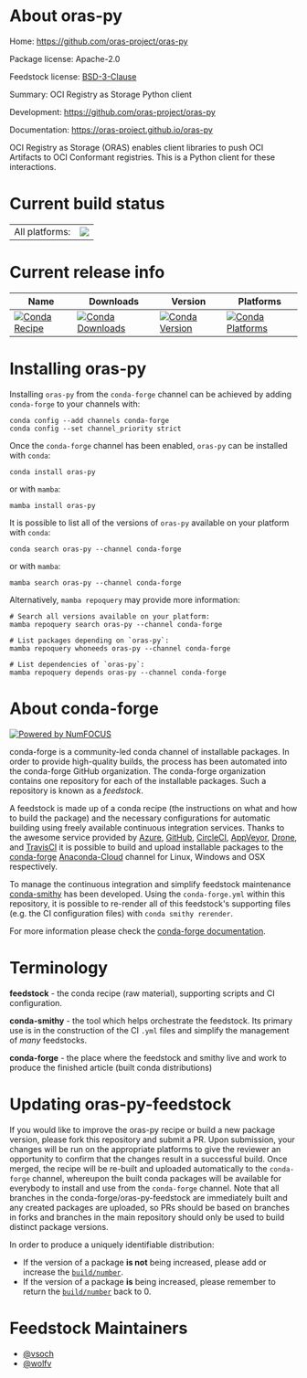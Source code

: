 About oras-py
=============

Home: https://github.com/oras-project/oras-py

Package license: Apache-2.0

Feedstock license: [BSD-3-Clause](https://github.com/conda-forge/oras-py-feedstock/blob/main/LICENSE.txt)

Summary: OCI Registry as Storage Python client

Development: https://github.com/oras-project/oras-py

Documentation: https://oras-project.github.io/oras-py

OCI Registry as Storage (ORAS) enables client libraries to push OCI Artifacts to OCI Conformant registries.
This is a Python client for these interactions.


Current build status
====================


<table><tr><td>All platforms:</td>
    <td>
      <a href="https://dev.azure.com/conda-forge/feedstock-builds/_build/latest?definitionId=16293&branchName=main">
        <img src="https://dev.azure.com/conda-forge/feedstock-builds/_apis/build/status/oras-py-feedstock?branchName=main">
      </a>
    </td>
  </tr>
</table>

Current release info
====================

| Name | Downloads | Version | Platforms |
| --- | --- | --- | --- |
| [![Conda Recipe](https://img.shields.io/badge/recipe-oras--py-green.svg)](https://anaconda.org/conda-forge/oras-py) | [![Conda Downloads](https://img.shields.io/conda/dn/conda-forge/oras-py.svg)](https://anaconda.org/conda-forge/oras-py) | [![Conda Version](https://img.shields.io/conda/vn/conda-forge/oras-py.svg)](https://anaconda.org/conda-forge/oras-py) | [![Conda Platforms](https://img.shields.io/conda/pn/conda-forge/oras-py.svg)](https://anaconda.org/conda-forge/oras-py) |

Installing oras-py
==================

Installing `oras-py` from the `conda-forge` channel can be achieved by adding `conda-forge` to your channels with:

```
conda config --add channels conda-forge
conda config --set channel_priority strict
```

Once the `conda-forge` channel has been enabled, `oras-py` can be installed with `conda`:

```
conda install oras-py
```

or with `mamba`:

```
mamba install oras-py
```

It is possible to list all of the versions of `oras-py` available on your platform with `conda`:

```
conda search oras-py --channel conda-forge
```

or with `mamba`:

```
mamba search oras-py --channel conda-forge
```

Alternatively, `mamba repoquery` may provide more information:

```
# Search all versions available on your platform:
mamba repoquery search oras-py --channel conda-forge

# List packages depending on `oras-py`:
mamba repoquery whoneeds oras-py --channel conda-forge

# List dependencies of `oras-py`:
mamba repoquery depends oras-py --channel conda-forge
```


About conda-forge
=================

[![Powered by
NumFOCUS](https://img.shields.io/badge/powered%20by-NumFOCUS-orange.svg?style=flat&colorA=E1523D&colorB=007D8A)](https://numfocus.org)

conda-forge is a community-led conda channel of installable packages.
In order to provide high-quality builds, the process has been automated into the
conda-forge GitHub organization. The conda-forge organization contains one repository
for each of the installable packages. Such a repository is known as a *feedstock*.

A feedstock is made up of a conda recipe (the instructions on what and how to build
the package) and the necessary configurations for automatic building using freely
available continuous integration services. Thanks to the awesome service provided by
[Azure](https://azure.microsoft.com/en-us/services/devops/), [GitHub](https://github.com/),
[CircleCI](https://circleci.com/), [AppVeyor](https://www.appveyor.com/),
[Drone](https://cloud.drone.io/welcome), and [TravisCI](https://travis-ci.com/)
it is possible to build and upload installable packages to the
[conda-forge](https://anaconda.org/conda-forge) [Anaconda-Cloud](https://anaconda.org/)
channel for Linux, Windows and OSX respectively.

To manage the continuous integration and simplify feedstock maintenance
[conda-smithy](https://github.com/conda-forge/conda-smithy) has been developed.
Using the ``conda-forge.yml`` within this repository, it is possible to re-render all of
this feedstock's supporting files (e.g. the CI configuration files) with ``conda smithy rerender``.

For more information please check the [conda-forge documentation](https://conda-forge.org/docs/).

Terminology
===========

**feedstock** - the conda recipe (raw material), supporting scripts and CI configuration.

**conda-smithy** - the tool which helps orchestrate the feedstock.
                   Its primary use is in the construction of the CI ``.yml`` files
                   and simplify the management of *many* feedstocks.

**conda-forge** - the place where the feedstock and smithy live and work to
                  produce the finished article (built conda distributions)


Updating oras-py-feedstock
==========================

If you would like to improve the oras-py recipe or build a new
package version, please fork this repository and submit a PR. Upon submission,
your changes will be run on the appropriate platforms to give the reviewer an
opportunity to confirm that the changes result in a successful build. Once
merged, the recipe will be re-built and uploaded automatically to the
`conda-forge` channel, whereupon the built conda packages will be available for
everybody to install and use from the `conda-forge` channel.
Note that all branches in the conda-forge/oras-py-feedstock are
immediately built and any created packages are uploaded, so PRs should be based
on branches in forks and branches in the main repository should only be used to
build distinct package versions.

In order to produce a uniquely identifiable distribution:
 * If the version of a package **is not** being increased, please add or increase
   the [``build/number``](https://docs.conda.io/projects/conda-build/en/latest/resources/define-metadata.html#build-number-and-string).
 * If the version of a package **is** being increased, please remember to return
   the [``build/number``](https://docs.conda.io/projects/conda-build/en/latest/resources/define-metadata.html#build-number-and-string)
   back to 0.

Feedstock Maintainers
=====================

* [@vsoch](https://github.com/vsoch/)
* [@wolfv](https://github.com/wolfv/)

